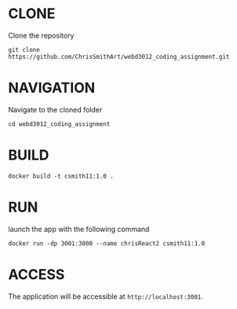
# CLONE #
Clone the repository
```
git clone https://github.com/ChrisSmithArt/webd3012_coding_assignment.git
```
# NAVIGATION #
Navigate to the cloned folder
```
cd webd3012_coding_assignment
```
# BUILD #

```
docker build -t csmith11:1.0 .
```
# RUN #

launch the app with the following command
``` 
docker run -dp 3001:3000 --name chrisReact2 csmith11:1.0
```

# ACCESS #
The application will be accessible at `http://localhost:3001`.


